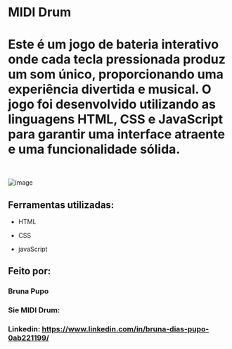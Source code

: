 #  MIDI Drum

# Este é um jogo de bateria interativo onde cada tecla pressionada produz um som único, proporcionando uma experiência divertida e musical. O jogo foi desenvolvido utilizando as linguagens HTML, CSS e JavaScript para garantir uma interface atraente e uma funcionalidade sólida.
<br>

![image](https://github.com/Brunapupo/play-drum-js/assets/112135250/6f012add-7cf0-4277-8a88-154bd9658356)


## Ferramentas utilizadas:

* HTML

* CSS

* javaScript

## Feito por:
### Bruna Pupo
### Sie MIDI Drum: 
### Linkedin: https://www.linkedin.com/in/bruna-dias-pupo-0ab221199/
